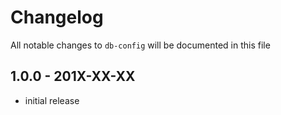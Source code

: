 # Changelog

All notable changes to `db-config` will be documented in this file

## 1.0.0 - 201X-XX-XX

- initial release
